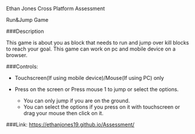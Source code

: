 Ethan Jones
Cross Platform Assessment

Run&Jump Game

###Description

This game is about you as block that needs to run and jump over kill blocks to reach your goal.
This game can work on pc and mobile device on a browser.

###Controls:

- Touchscreen(If using mobile device)/Mouse(If using PC) only

- Press on the screen or Press mouse 1 to jump or select the options.
    - You can only jump if you are on the ground.
    - You can select the options if you press on it with touchscreen or drag your mouse then click on it.

 
###Link:
https://ethanjones19.github.io/Assessment/